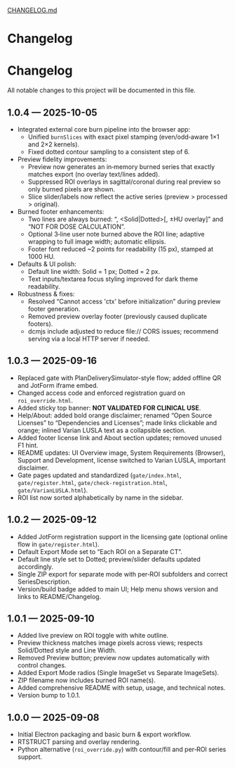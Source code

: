 [CHANGELOG.md](https://github.com/user-attachments/files/22365655/CHANGELOG.md)
# Changelog
# Changelog

All notable changes to this project will be documented in this file.

## 1.0.4 — 2025-10-05

- Integrated external core burn pipeline into the browser app:
  - Unified `burnSlices` with exact pixel stamping (even/odd‑aware 1×1 and 2×2 kernels).
  - Fixed dotted contour sampling to a consistent step of 6.
- Preview fidelity improvements:
  - Preview now generates an in‑memory burned series that exactly matches export (no overlay text/lines added).
  - Suppressed ROI overlays in sagittal/coronal during real preview so only burned pixels are shown.
  - Slice slider/labels now reflect the active series (preview > processed > original).
- Burned footer enhancements:
  - Two lines are always burned: “<ROI>, <Solid|Dotted>[, ±HU overlay]” and “NOT FOR DOSE CALCULATION”.
  - Optional 3‑line user note burned above the ROI line; adaptive wrapping to full image width; automatic ellipsis.
  - Footer font reduced ~2 points for readability (15 px), stamped at 1000 HU.
- Defaults & UI polish:
  - Default line width: Solid = 1 px; Dotted = 2 px.
  - Text inputs/textarea focus styling improved for dark theme readability.
- Robustness & fixes:
  - Resolved “Cannot access 'ctx' before initialization” during preview footer generation.
  - Removed preview overlay footer (previously caused duplicate footers).
  - dcmjs include adjusted to reduce file:// CORS issues; recommend serving via a local HTTP server if needed.

## 1.0.3 — 2025-09-16

- Replaced gate with PlanDeliverySimulator-style flow; added offline QR and JotForm iframe embed.
- Changed access code and enforced registration guard on `roi_override.html`.
- Added sticky top banner: **NOT VALIDATED FOR CLINICAL USE**.
- Help/About: added bold orange disclaimer; renamed “Open Source Licenses” to “Dependencies and Licenses”; made links clickable and orange; inlined Varian LUSLA text as a collapsible section.
- Added footer license link and About section updates; removed unused F1 hint.
- README updates: UI Overview image, System Requirements (Browser), Support and Development, license switched to Varian LUSLA, important disclaimer.
- Gate pages updated and standardized (`gate/index.html`, `gate/register.html`, `gate/check-registration.html`, `gate/VarianLUSLA.html`).
- ROI list now sorted alphabetically by name in the sidebar.

## 1.0.2 — 2025-09-12

- Added JotForm registration support in the licensing gate (optional online flow in `gate/register.html`).
- Default Export Mode set to “Each ROI on a Separate CT”.
- Default line style set to Dotted; preview/slider defaults updated accordingly.
- Single ZIP export for separate mode with per‑ROI subfolders and correct SeriesDescription.
- Version/build badge added to main UI; Help menu shows version and links to README/Changelog.

## 1.0.1 — 2025-09-10

- Added live preview on ROI toggle with white outline.
- Preview thickness matches image pixels across views; respects Solid/Dotted style and Line Width.
- Removed Preview button; preview now updates automatically with control changes.
- Added Export Mode radios (Single ImageSet vs Separate ImageSets).
- ZIP filename now includes burned ROI name(s).
- Added comprehensive README with setup, usage, and technical notes.
- Version bump to 1.0.1.

## 1.0.0 — 2025-09-08

- Initial Electron packaging and basic burn & export workflow.
- RTSTRUCT parsing and overlay rendering.
- Python alternative (`roi_override.py`) with contour/fill and per‑ROI series support.
